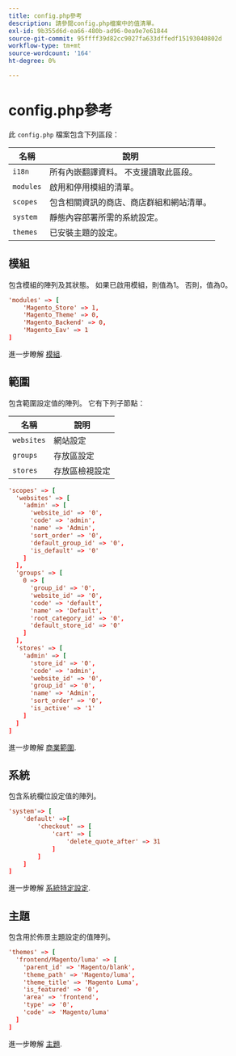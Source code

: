 ```yaml
---
title: config.php參考
description: 請參閱config.php檔案中的值清單。
exl-id: 9b355d6d-ea66-480b-ad96-0ea9e7e61844
source-git-commit: 95ffff39d82cc9027fa633dffedf15193040802d
workflow-type: tm+mt
source-wordcount: '164'
ht-degree: 0%

---
```


# config.php參考

此 `config.php` 檔案包含下列區段：

| 名稱 | 說明 |
| --------- | -------------------|
| `i18n` | 所有內嵌翻譯資料。 不支援讀取此區段。 |
| `modules` | 啟用和停用模組的清單。 |
| `scopes` | 包含相關資訊的商店、商店群組和網站清單。 |
| `system` | 靜態內容部署所需的系統設定。 |
| `themes` | 已安裝主題的設定。 |

## 模組

包含模組的陣列及其狀態。 如果已啟用模組，則值為1。 否則，值為0。

```conf
'modules' => [
    'Magento_Store' => 1,
    'Magento_Theme' => 0,
    'Magento_Backend' => 0,
    'Magento_Eav' => 1
]
```

進一步瞭解 [模組].

## 範圍

包含範圍設定值的陣列。 它有下列子節點：

| 名稱 | 說明 |
| ---------- | -----------------------------------|
| `websites` | 網站設定 |
| `groups` | 存放區設定 |
| `stores` | 存放區檢視設定 |

```conf
'scopes' => [
  'websites' => [
    'admin' => [
      'website_id' => '0',
      'code' => 'admin',
      'name' => 'Admin',
      'sort_order' => '0',
      'default_group_id' => '0',
      'is_default' => '0'
    ]
  ],
  'groups' => [
    0 => [
      'group_id' => '0',
      'website_id' => '0',
      'code' => 'default',
      'name' => 'Default',
      'root_category_id' => '0',
      'default_store_id' => '0'
    ]
  ],
  'stores' => [
    'admin' => [
      'store_id' => '0',
      'code' => 'admin',
      'website_id' => '0',
      'group_id' => '0',
      'name' => 'Admin',
      'sort_order' => '0',
      'is_active' => '1'
    ]
  ]
]
```

進一步瞭解 [商業範圍][scopes].

## 系統

包含系統欄位設定值的陣列。

```conf
'system'=> [
    'default' =>[
        'checkout' => [
            'cart' => [
                'delete_quote_after' => 31
            ]
        ]
    ]
]
```

進一步瞭解 [系統特定設定](config-reference-sens.md).

## 主題

包含用於佈景主題設定的值陣列。

```conf
'themes' => [
  'frontend/Magento/luma' => [
    'parent_id' => 'Magento/blank',
    'theme_path' => 'Magento/luma',
    'theme_title' => 'Magento Luma',
    'is_featured' => '0',
    'area' => 'frontend',
    'type' => '0',
    'code' => 'Magento/luma'
  ]
]
```

進一步瞭解 [主題].

<!-- link definitions -->

[模組]: https://experienceleague.adobe.com/docs/commerce-learn/tutorials/backend-development/create-module.html
[scopes]: https://experienceleague.adobe.com/docs/commerce-admin/start/setup/websites-stores-views.html#scope-settings
[主題]: https://developer.adobe.com/commerce/frontend-core/guide/themes/create-storefront/
